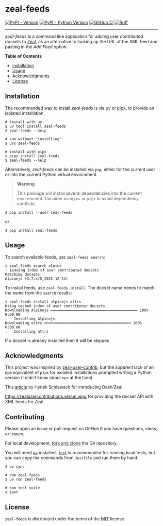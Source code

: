 # zeal-feeds

[![PyPI - Version](https://img.shields.io/pypi/v/zeal-feeds.svg)](https://pypi.org/project/zeal-feeds)
[![PyPI - Python Version](https://img.shields.io/pypi/pyversions/zeal-feeds.svg)](https://pypi.org/project/zeal-feeds)
[![GitHub CI](https://github.com/smsearcy/zeal-feeds/actions/workflows/ci.yml/badge.svg)](https://github.com/smsearcy/zeal-feeds/actions)
[![Ruff](https://img.shields.io/endpoint?url=https://raw.githubusercontent.com/astral-sh/ruff/main/assets/badge/v2.json)](https://github.com/astral-sh/ruff)

-----

*zeal-feeds* is a command line application for adding user contributed docsets to [Zeal](https://zealdocs.org/),
as an alternative to looking up the URL of the XML feed and pasting in the *Add Feed* option.

**Table of Contents**

- [Installation](#installation)
- [Usage](#usage)
- [Acknowledgments](#acknowledgments)
- [License](#license)

## Installation

The recommended way to install *zeal-feeds* is via
[uv](https://github.com/astral-sh/uv)
or [pipx](https://pypi.org/project/pipx/),
to provide an isolated installation.

```console
# install with uv
$ uv tool install zeal-feeds
$ zeal-feeds --help

# run without "installing"
$ uvx zeal-feeds

# install with pipx
$ pipx install zeal-feeds
$ zeal-feeds --help
```

Alternatively, *zeal-feeds* can be installed via `pip`,
either for the current user or into the current Python virtual environment.

> **Warning**
>
> This package will install several dependencies into the current environment.
> Consider using `uv` or `pipx` to avoid dependency conflicts.

```console
$ pip install --user zeal-feeds
```

or

```console
$ pip install zeal-feeds
```

## Usage

To search available feeds, use `zeal-feeds search`:

```console
$ zeal-feeds search alpine
⠴ Loading index of user contributed docsets
Matching docsets:
Alpinejs (3.7.x/5_2021-12-14)
```

To install feeds, use `zeal-feeds install`.
The docset name needs to match the name from the `search` results:

```console
$ zeal-feeds install alpinejs attrs
Using cached index of user contributed docsets
Downloading Alpinejs ━━━━━━━━━━━━━━━━━━━━━━━━━━━━━━━━━━━━━━━━ 100% 0:00:00
.   Installing Alpinejs
Downloading attrs ━━━━━━━━━━━━━━━━━━━━━━━━━━━━━━━━━━━━━━━━ 100% 0:00:00
.   Installing attrs
```

If a docset is already installed then it will be skipped.

## Acknowledgments

This project was inspired by [zeal-user-contrib](https://github.com/jmerle/zeal-user-contrib),
but the apparent lack of an `npm` equivalent of `pipx` for isolated installations prompted writing a Python version
(I didn't know about `npx` at the time).

This [article](https://hynek.me/articles/productive-fruit-fly-programmer/) by Hynek Schlawack for introducing Dash/Zeal.

https://zealusercontributions.vercel.app/ for providing the docset API with XML feeds for Zeal.

## Contributing

Please open an issue or pull request on GitHub if you have questions, ideas, or issues.

For local development,
[fork and clone](https://docs.github.com/en/pull-requests/collaborating-with-pull-requests/working-with-forks/fork-a-repo)
the Git repository.

You will need [uv](https://github.com/astral-sh/uv) installed.
[`just`](https://github.com/casey/just) is *recommended* for running local tests,
but you can copy the commands from `Justfile` and run them by hand.

```console
$ uv sync

# run zeal-feeds
$ uv run zeal-feeds

# run test suite
$ just
```

## License

`zeal-feeds` is distributed under the terms of the [MIT](https://spdx.org/licenses/MIT.html) license.
